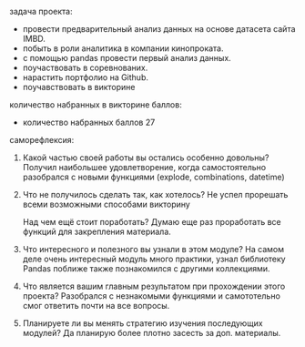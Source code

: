 задача проекта:
- провести предварительный анализ данных на основе датасета сайта IMBD.
- побыть в роли аналитика в компании кинопроката.
- с помощью pandas провести первый анализ данных.
- поучаствовать в соревнованих.
- нарастить портфолио на Github.
- поучавствовать в викторине

количество набранных в викторине баллов:
- количество набранных баллов 27

саморефлексия:
1. Какой частью своей работы вы остались особенно довольны?
    Получил наибольшее удовлетворение, когда самостоятельно разобрался с новыми функциями (explode, combinations, datetime)

2. Что не получилось сделать так, как хотелось? 
    Не успел прорешать всеми возможными способами викторину
   
   Над чем ещё стоит поработать?
    Думаю еще раз проработать все функций для закрепления материала.

3. Что интересного и полезного вы узнали в этом модуле?
    На самом деле очень интересный модуль много практики, узнал библиотеку Pandas поближе также познакомился с другими коллекциями.

4. Что является вашим главным результатом при прохождении этого проекта?
    Разобрался с незнакомыми функциями и самототельно смог ответить почти на все вопросы.

5. Планируете ли вы менять стратегию изучения последующих модулей?
    Да планирую более плотно засесть за доп. материалы.
    
 
